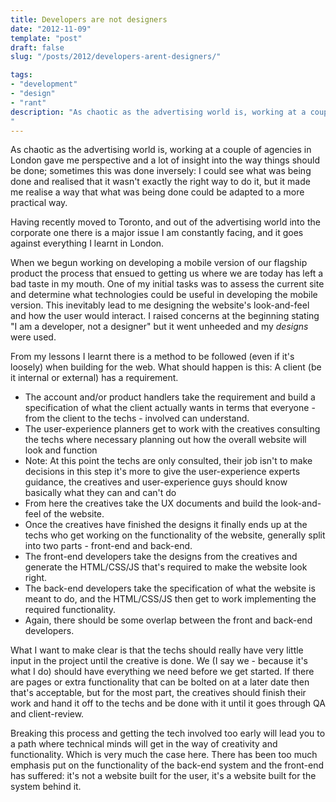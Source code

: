 ```yaml
---
title: Developers are not designers
date: "2012-11-09"
template: "post"
draft: false
slug: "/posts/2012/developers-arent-designers/"

tags:
- "development"
- "design"
- "rant"
description: "As chaotic as the advertising world is, working at a couple of agencies in London gave me perspective and a lot of insight into the way things should be done; sometimes this was done inversely: I could see what was being done and realised that it wasn't exactly the right way to do it, but it made me realise a way that what was being done could be adapted to a more practical way."
---
```

As chaotic as the advertising world is, working at a couple of agencies in London gave me perspective and a lot of insight into the way things should be done; sometimes this was done inversely: I could see what was being done and realised that it wasn't exactly the right way to do it, but it made me realise a way that what was being done could be adapted to a more practical way.

Having recently moved to Toronto, and out of the advertising world into the corporate one there is a major issue I am constantly facing, and it goes against everything I learnt in London.

When we begun working on developing a mobile version of our flagship product the process that ensued to getting us where we are today has left a bad taste in my mouth. One of my initial tasks was to assess the current site and determine what technologies could be useful in developing the mobile version. This inevitably lead to me designing the website's look-and-feel and how the user would interact. I raised concerns at the beginning stating "I am a developer, not a designer" but it went unheeded and my *designs* were used.

From my lessons I learnt there is a method to be followed (even if it's loosely) when building for the web. What should happen is this: A client (be it internal or external) has a requirement.  

* The account and/or product handlers take the requirement and build a specification of what the client actually wants in terms that everyone - from the client to the techs - involved can understand.  
* The user-experience planners get to work with the creatives consulting the techs where necessary planning out how the overall website will look and function 
 * Note: At this point the techs are only consulted, their job isn't to make decisions in this step it's more to give the user-experience experts guidance, the creatives and user-experience guys should know basically what they can and can't do
* From here the creatives take the UX documents and build the look-and-feel of the website.  
* Once the creatives have finished the designs it finally ends up at the techs who get working on the functionality of the website, generally split into two parts - front-end and back-end.  
* The front-end developers take the designs from the creatives and generate the HTML/CSS/JS that's required to make the website look right.  
* The back-end developers take the specification of what the website is meant to do, and the HTML/CSS/JS then get to work implementing the required functionality. 
 * Again, there should be some overlap between the front and back-end developers.

What I want to make clear is that the techs should really have very little input in the project until the creative is done. We (I say we - because it's what I do) should have everything we need before we get started. If there are pages or extra functionality that can be bolted on at a later date then that's acceptable, but for the most part, the creatives should finish their work and hand it off to the techs and be done with it until it goes through QA and client-review.

Breaking this process and getting the tech involved too early will lead you to a path where technical minds will get in the way of creativity and functionality. Which is very much the case here. There has been too much emphasis put on the functionality of the back-end system and the front-end has suffered: it's not a website built for the user, it's a website built for the system behind it.